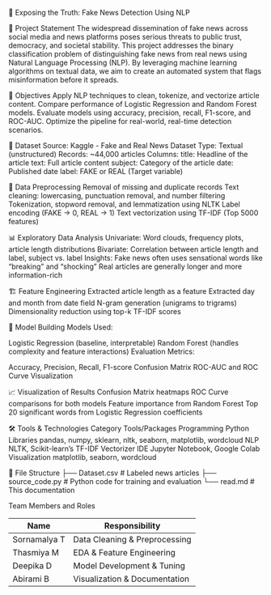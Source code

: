📰 Exposing the Truth: Fake News Detection Using NLP

🎯 Project Statement
The widespread dissemination of fake news across social media and news platforms poses serious threats to public trust, democracy, and societal stability. This project addresses the binary classification problem of distinguishing fake news from real news using Natural Language Processing (NLP). By leveraging machine learning algorithms on textual data, we aim to create an automated system that flags misinformation before it spreads.

📌 Objectives
Apply NLP techniques to clean, tokenize, and vectorize article content.
Compare performance of Logistic Regression and Random Forest models.
Evaluate models using accuracy, precision, recall, F1-score, and ROC-AUC.
Optimize the pipeline for real-world, real-time detection scenarios.

📄 Dataset
Source: Kaggle - Fake and Real News Dataset
Type: Textual (unstructured)
Records: ~44,000 articles
Columns:
title: Headline of the article
text: Full article content
subject: Category of the article
date: Published date
label: FAKE or REAL (Target variable)

🧹 Data Preprocessing
Removal of missing and duplicate records
Text cleaning: lowercasing, punctuation removal, and number filtering
Tokenization, stopword removal, and lemmatization using NLTK
Label encoding (FAKE → 0, REAL → 1)
Text vectorization using TF-IDF (Top 5000 features)

📊 Exploratory Data Analysis
Univariate: Word clouds, frequency plots, article length distributions
Bivariate: Correlation between article length and label, subject vs. label
Insights:
Fake news often uses sensational words like “breaking” and “shocking”
Real articles are generally longer and more information-rich

🏗 Feature Engineering
Extracted article length as a feature
Extracted day and month from date field
N-gram generation (unigrams to trigrams)
Dimensionality reduction using top-k TF-IDF scores

🤖 Model Building
Models Used:

Logistic Regression (baseline, interpretable)
Random Forest (handles complexity and feature interactions)
Evaluation Metrics:

Accuracy, Precision, Recall, F1-score
Confusion Matrix
ROC-AUC and ROC Curve Visualization

📈 Visualization of Results
Confusion Matrix heatmaps
ROC Curve comparisons for both models
Feature importance from Random Forest
Top 20 significant words from Logistic Regression coefficients

🛠 Tools & Technologies
Category	Tools/Packages
Programming	Python
Libraries	pandas, numpy, sklearn, nltk, seaborn, matplotlib, wordcloud
NLP	NLTK, Scikit-learn’s TF-IDF Vectorizer
IDE	Jupyter Notebook, Google Colab
Visualization	matplotlib, seaborn, wordcloud

📁 File Structure
├── Dataset.csv # Labeled news articles 
├── source_code.py # Python code for training and evaluation 
└── read.md # This documentation

Team Members and Roles

| **Name**     | **Responsibility**            |
| ------------ | ----------------------------- |
| Sornamalya T | Data Cleaning & Preprocessing |
| Thasmiya M   | EDA & Feature Engineering     |
| Deepika D    | Model Development & Tuning    |
| Abirami B    | Visualization & Documentation |


